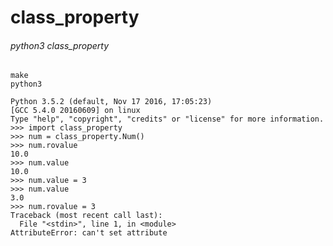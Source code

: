 # class_property

###### python3 class_property

	make
    python3

    Python 3.5.2 (default, Nov 17 2016, 17:05:23)
    [GCC 5.4.0 20160609] on linux
    Type "help", "copyright", "credits" or "license" for more information.
    >>> import class_property
    >>> num = class_property.Num()
    >>> num.rovalue
    10.0
    >>> num.value
    10.0
    >>> num.value = 3
    >>> num.value
    3.0
    >>> num.rovalue = 3
    Traceback (most recent call last):
      File "<stdin>", line 1, in <module>
    AttributeError: can't set attribute
